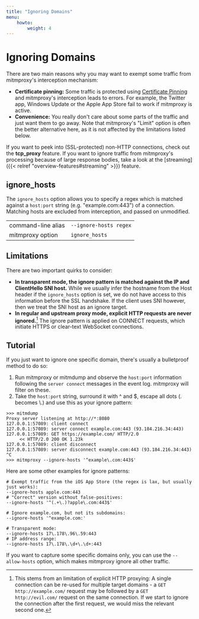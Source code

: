 ```yaml
---
title: "Ignoring Domains"
menu:
    howto:
        weight: 4
---
```


# Ignoring Domains

There are two main reasons why you may want to exempt some traffic from
mitmproxy's interception mechanism:

- **Certificate pinning:** Some traffic is protected using [Certificate
  Pinning](https://security.stackexchange.com/questions/29988/what-is-certificate-pinning)
  and mitmproxy's interception leads to errors. For example, the Twitter app,
  Windows Update or the Apple App Store fail to work if mitmproxy is active.
- **Convenience:** You really don't care about some parts of the traffic and
  just want them to go away. Note that mitmproxy's "Limit" option is often the
  better alternative here, as it is not affected by the limitations listed
  below.

If you want to peek into (SSL-protected) non-HTTP connections, check out the
**tcp_proxy** feature. If you want to ignore traffic from mitmproxy's processing
because of large response bodies, take a look at the [streaming]({{< relref "overview-features#streaming" >}}) feature.

## ignore_hosts

The `ignore_hosts` option allows you to specify a regex which is matched against
a `host:port` string (e.g. "example.com:443") of a connection. Matching hosts
are excluded from interception, and passed on unmodified.

|                    |                                                                    |
| ------------------ | ------------------------------------------------------------------ |
| command-line alias | `--ignore-hosts regex`                                             |
| mitmproxy option   | `ignore_hosts` |

## Limitations

There are two important quirks to consider:

- **In transparent mode, the ignore pattern is matched against the IP and
  ClientHello SNI host.** While we usually infer the hostname from the Host
  header if the `ignore_hosts` option is set, we do not have access to this
  information before the SSL handshake. If the client uses SNI however, then we
  treat the SNI host as an ignore target.
- **In regular and upstream proxy mode, explicit HTTP requests are never
  ignored.**[^1] The ignore pattern is applied on CONNECT requests, which
  initiate HTTPS or clear-text WebSocket connections.

## Tutorial

If you just want to ignore one specific domain, there's usually a bulletproof
method to do so:

1. Run mitmproxy or mitmdump and observe the `host:port`
   information following the `server connect` messages in the event log.
   mitmproxy will filter on these.
2. Take the `host:port` string, surround it with ^ and $, escape all dots (.
    becomes \\.) and use this as your ignore pattern:

```
>>> mitmdump
Proxy server listening at http://*:8080
127.0.0.1:57089: client connect
127.0.0.1:57089: server connect example.com:443 (93.184.216.34:443)
127.0.0.1:57089: GET https://example.com/ HTTP/2.0
     << HTTP/2.0 200 OK 1.23k
127.0.0.1:57089: client disconnect
127.0.0.1:57089: server disconnect example.com:443 (93.184.216.34:443)
^C
>>> mitmproxy --ignore-hosts '^example\.com:443$'
```

Here are some other examples for ignore patterns:

```
# Exempt traffic from the iOS App Store (the regex is lax, but usually just works):
--ignore-hosts apple.com:443
# "Correct" version without false-positives:
--ignore-hosts '^(.+\.)?apple\.com:443$'

# Ignore example.com, but not its subdomains:
--ignore-hosts '^example.com:'

# Transparent mode:
--ignore-hosts 17\.178\.96\.59:443
# IP address range:
--ignore-hosts 17\.178\.\d+\.\d+:443
```

If you want to capture some specific domains only, you can use the `--allow-hosts` option, which makes mitmproxy
ignore all other traffic.

[^1]: This stems from an limitation of explicit HTTP proxying: A single connection
      can be re-used for multiple target domains - a `GET http://example.com/`
      request may be followed by a `GET http://evil.com/` request on the same
      connection. If we start to ignore the connection after the first request, we
      would miss the relevant second one.

